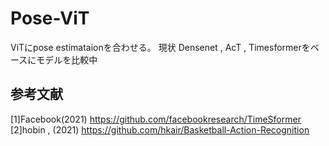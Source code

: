 # Pose-ViT

ViTにpose estimataionを合わせる。
現状 Densenet , AcT , Timesformerをベースにモデルを比較中




## 参考文献
[1]Facebook(2021)
https://github.com/facebookresearch/TimeSformer
[2]hobin , (2021)
https://github.com/hkair/Basketball-Action-Recognition
